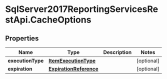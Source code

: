 # SqlServer2017ReportingServicesRestApi.CacheOptions

## Properties
Name | Type | Description | Notes
------------ | ------------- | ------------- | -------------
**executionType** | [**ItemExecutionType**](ItemExecutionType.md) |  | [optional] 
**expiration** | [**ExpirationReference**](ExpirationReference.md) |  | [optional] 


